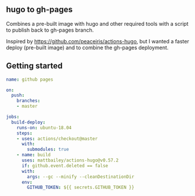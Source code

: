 ## hugo to gh-pages

Combines a pre-built image with hugo and other required tools with a script to publish back to gh-pages branch.

Inspired by https://github.com/peaceiris/actions-hugo, but I wanted a faster deploy (pre-built image) and to combine the gh-pages deployment.

## Getting started

```yaml
name: github pages

on:
  push:
    branches:
    - master

jobs:
  build-deploy:
    runs-on: ubuntu-18.04
    steps:
    - uses: actions/checkout@master
      with:
        submodules: true
    - name: build
      uses: mattbailey/actions-hugo@v0.57.2
      if: github.event.deleted == false
      with:
        args: --gc --minify --cleanDestinationDir
      env:
        GITHUB_TOKEN: ${{ secrets.GITHUB_TOKEN }}
```
